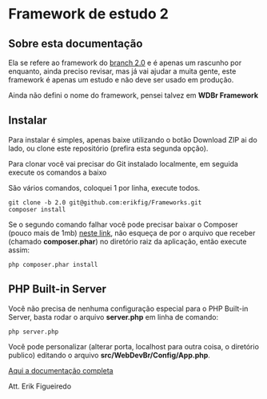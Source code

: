 # Framework de estudo 2

## Sobre esta documentação

Ela se refere ao framework do [branch 2.0](https://github.com/erikfig/Frameworks/tree/2.0) e é apenas um rascunho por enquanto, ainda preciso revisar, mas já vai ajudar a muita gente, este framework é apenas um estudo e não deve ser usado em produção.

Ainda não defini o nome do framework, pensei talvez em **WDBr Framework**

## Instalar

Para instalar é simples, apenas baixe utilizando o botão Download ZIP ai do lado, ou clone este repositório (prefira esta segunda opção).

Para clonar você vai precisar do Git instalado localmente, em seguida execute os comandos a baixo

São vários comandos, coloquei 1 por linha, execute todos.

    git clone -b 2.0 git@github.com:erikfig/Frameworks.git
    composer install

Se o segundo comando falhar você pode precisar baixar o Composer (pouco mais de 1mb) [neste link](https://getcomposer.org/download/), não esqueça de por o arquivo que receber (chamado **composer.phar**) no diretório raiz da aplicação, então execute assim:

    php composer.phar install

## PHP Built-in Server

Você não precisa de nenhuma configuração especial para o PHP Built-in Server, basta rodar o arquivo **server.php** em linha de comando:

    php server.php

Você pode personalizar (alterar porta, localhost para outra coisa, o diretório publico) editando o arquivo **src/WebDevBr/Config/App.php**.

[Aqui a documentação completa](https://github.com/erikfig/Frameworks/wiki)

Att. Erik Figueiredo
